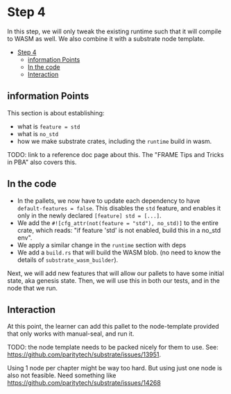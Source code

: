 # Step 4

In this step, we will only tweak the existing runtime such that it will compile to WASM as well. We
also combine it with a substrate node template.

- [Step 4](#step-4)
	- [information Points](#information-points)
	- [In the code](#in-the-code)
	- [Interaction](#interaction)

## information Points

This section is about establishing:

- what is `feature = std`
- what is `no_std`
- how we make substrate crates, including the `runtime` build in wasm.

TODO: link to a reference doc page about this. The "FRAME Tips and Tricks in PBA" also covers this.

## In the code

- In the pallets, we now have to update each dependency to have `default-features = false`. This
  disables the `std` feature, and enables it only in the newly declared `[feature] std = [...]`.
- We add the `#![cfg_attr(not(feature = "std"), no_std)]` to the entire crate, which reads: "if
  feature 'std' is not enabled, build this in a no_std env".
- We apply a similar change in the `runtime` section with deps
- We add a `build.rs` that will build the WASM blob. (no need to know the details of
  `substrate_wasm_builder`).

Next, we will add new features that will allow our pallets to have some initial state, aka genesis
state. Then, we will use this in both our tests, and in the node that we run.

## Interaction

At this point, the learner can add this pallet to the node-template provided that only works with
manual-seal, and run it.

TODO: the node template needs to be packed nicely for them to use. See:
https://github.com/paritytech/substrate/issues/13951.

Using 1 node per chapter might be way too hard.
But using just one node is also not feasible. Need something like https://github.com/paritytech/substrate/issues/14268

